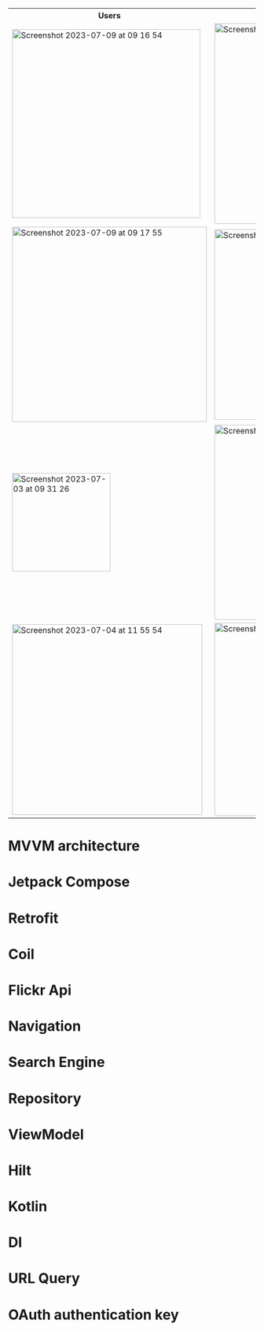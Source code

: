 <table>
  <tr><th>Users</th><th>User Photos</th><th>Search</th></tr>
  <tr>
    <td>
      <img width="383" alt="Screenshot 2023-07-09 at 09 16 54" src="https://github.com/a222112000/FlickrAppApi/assets/26028054/2809b12d-fc37-4aaf-b3e1-370f7393a3d6">
    </td>
    <td>
    <img width="407" alt="Screenshot 2023-07-09 at 09 17 04" src="https://github.com/a222112000/FlickrAppApi/assets/26028054/70f66f7b-fdc2-4744-983e-45e5e64d35ba">
    </td>
    <td>
    <img width="390" alt="Screenshot 2023-07-09 at 09 17 14" src="https://github.com/a222112000/FlickrAppApi/assets/26028054/b0b6e164-de8c-4aaa-be09-4642e56c6237">
    </td>
  </tr>
  <tr>
    <td>
      <img width="396" alt="Screenshot 2023-07-09 at 09 17 55" src="https://github.com/a222112000/FlickrAppApi/assets/26028054/e5d59474-bb45-45ee-9556-3785a190698a">
    </td>
  <td>
    <img width="387" alt="Screenshot 2023-07-03 at 22 46 59" src="https://github.com/a222112000/FlickrAppApi/assets/26028054/db259452-00b2-46c8-9f74-77acf2ce75cf">
  </td>
    <td>
      <img width="388" alt="Screenshot 2023-07-03 at 22 40 29" src="https://github.com/a222112000/FlickrAppApi/assets/26028054/a80c6b1c-cb88-47ba-93d6-c421da9a0df2">
    </td>
  </tr>
  <tr><td>
    <img width="200" alt="Screenshot 2023-07-03 at 09 31 26" src="https://github.com/a222112000/FlickrAppApi/assets/26028054/2b1b7d10-0db0-4829-ac04-2cbccbbde38d">
  </td>
  <td>
    <img width="396" alt="Screenshot 2023-07-03 at 09 35 42" src="https://github.com/a222112000/FlickrAppApi/assets/26028054/ee1dff2a-b4f6-468a-b0a4-9b5437bacdd4">
  </td>
    <td>
      <img width="386" alt="Screenshot 2023-07-04 at 08 29 02" src="https://github.com/a222112000/FlickrAppApi/assets/26028054/63b0594d-1315-4140-9698-915d003d1da6">
    </td>
  </tr><tr>
    <td>
      <img width="387" alt="Screenshot 2023-07-04 at 11 55 54" src="https://github.com/a222112000/FlickrAppApi/assets/26028054/ca171d3a-87e9-42d5-9e9a-8af4bd1504fc">
    </td>
    <td>
    <img width="392" alt="Screenshot 2023-07-04 at 11 55 43" src="https://github.com/a222112000/FlickrAppApi/assets/26028054/e596fc93-4cc3-41bc-81dc-d473631ea481">
    </td>
    <td>
    <img width="386" alt="Screenshot 2023-07-04 at 11 56 36" src="https://github.com/a222112000/FlickrAppApi/assets/26028054/0793569e-3592-47fe-84de-f7fe8c146efa">
    </td>
  </tr>
</table>

# MVVM architecture 
# Jetpack Compose
# Retrofit
# Coil
# Flickr Api
# Navigation
# Search Engine
# Repository
# ViewModel
# Hilt
# Kotlin
# DI
# URL Query
# OAuth authentication key
